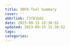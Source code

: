 ```yaml
---
title: INFO-Tool Summary
cover: ''
abbrlink: f3f81bd1
date: 2023-09-15 15:30:52
updated: 2023-09-15 15:30:52
tags:
categories:
---
```

